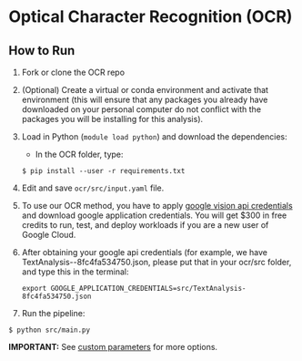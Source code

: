 # Optical Character Recognition (OCR)

## How to Run 

1. Fork or clone the OCR repo 
2. (Optional) Create a virtual or conda environment and activate that environment (this will ensure that any packages you already have downloaded on your personal computer do not conflict with the packages you will be installing for this analysis).
3. Load in Python (`module load python`) and download the dependencies:
    - In the OCR folder, type:
    ```
    $ pip install --user -r requirements.txt
    ```
4. Edit and save `ocr/src/input.yaml` file.
5. To use our OCR method, you have to apply [google vision api credentials](https://cloud.google.com/vision/docs/setup) and download google application credentials. You will get $300 in free credits to run, test, and deploy workloads if you are a new user of Google Cloud. 
6. After obtaining your google api credentials (for example, we have TextAnalysis--8fc4fa534750.json, please put that in your ocr/src folder, and type this in the terminal: 
   ```
   export GOOGLE_APPLICATION_CREDENTIALS=src/TextAnalysis-8fc4fa534750.json
   ```

7. Run the pipeline:
  ```
  $ python src/main.py
  ```

**IMPORTANT:** See [custom parameters](https://github.com/miielab/miienlp/blob/main/documentation/developer_documentation/ocr.md) for more options.
